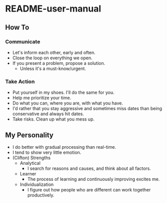 # README-user-manual

## How To

### Communicate

* Let's inform each other, early and often.
* Close the loop on everything we open.
* If you present a problem, propose a solution.
  * Unless it's a must-know/urgent.

### Take Action

* Put yourself in my shoes. I'll do the same for you.
* Help me prioritize your time.
* Do what you can, where you are, with what you have.
* I'd rather that you stay aggressive and sometimes miss dates than being conservative and always hit dates.
* Take risks. Clean up what you mess up.

## My Personality

* I do better with gradual processing than real-time.
* I tend to show very little emotion.
* (Clifton) Strengths
  * Analytical
    * I search for reasons and causes, and think about all factors.
  * Learner
    * The process of learning and continuously improving excites me.
  * Individualization
    * I figure out how people who are different can work together productively.
